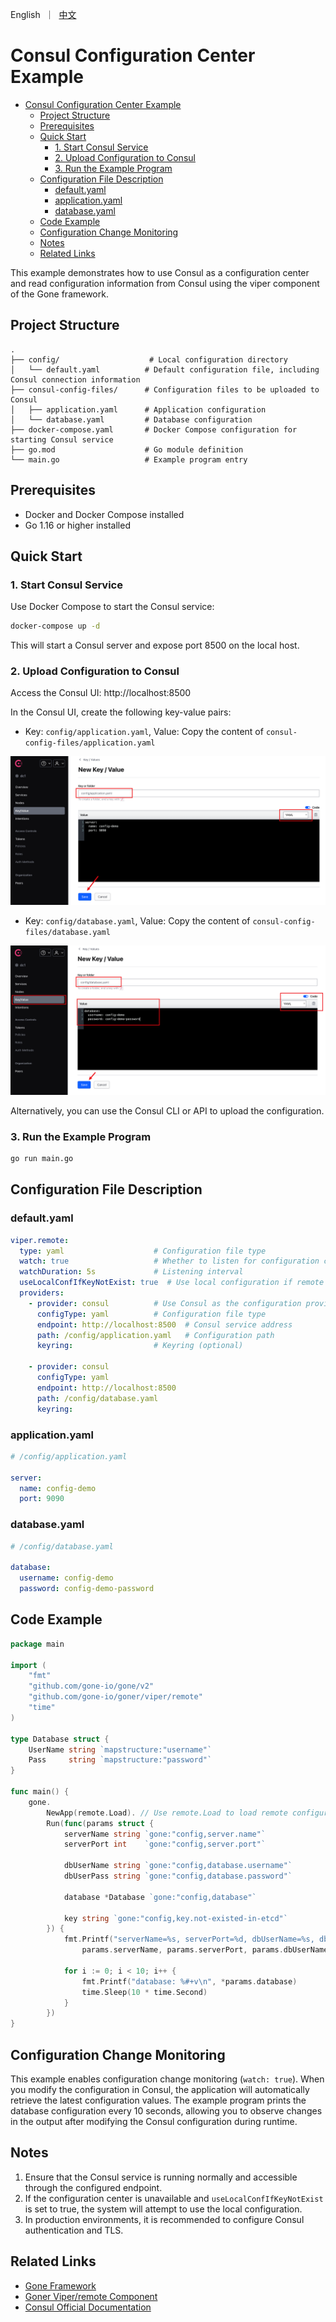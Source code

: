 [//]: # (desc: Consul Configuration Center Example)

<p align="left">
   English&nbsp ｜&nbsp <a href="README_CN.md">中文</a>
</p>

# Consul Configuration Center Example

- [Consul Configuration Center Example](#consul-configuration-center-example)
    - [Project Structure](#project-structure)
    - [Prerequisites](#prerequisites)
    - [Quick Start](#quick-start)
        - [1. Start Consul Service](#1-start-consul-service)
        - [2. Upload Configuration to Consul](#2-upload-configuration-to-consul)
        - [3. Run the Example Program](#3-run-the-example-program)
    - [Configuration File Description](#configuration-file-description)
        - [default.yaml](#defaultyaml)
        - [application.yaml](#applicationyaml)
        - [database.yaml](#databaseyaml)
    - [Code Example](#code-example)
    - [Configuration Change Monitoring](#configuration-change-monitoring)
    - [Notes](#notes)
    - [Related Links](#related-links)

This example demonstrates how to use Consul as a configuration center and read configuration information from Consul
using the viper component of the Gone framework.

## Project Structure

```
.
├── config/                    # Local configuration directory
│   └── default.yaml          # Default configuration file, including Consul connection information
├── consul-config-files/      # Configuration files to be uploaded to Consul
│   ├── application.yaml      # Application configuration
│   └── database.yaml         # Database configuration
├── docker-compose.yaml       # Docker Compose configuration for starting Consul service
├── go.mod                    # Go module definition
└── main.go                   # Example program entry
```

## Prerequisites

- Docker and Docker Compose installed
- Go 1.16 or higher installed

## Quick Start

### 1. Start Consul Service

Use Docker Compose to start the Consul service:

```bash
docker-compose up -d
```

This will start a Consul server and expose port 8500 on the local host.

### 2. Upload Configuration to Consul

Access the Consul UI: http://localhost:8500

In the Consul UI, create the following key-value pairs:

- Key: `config/application.yaml`, Value: Copy the content of `consul-config-files/application.yaml`

![create-application-yaml](.assets/create-application-yaml.png)

- Key: `config/database.yaml`, Value: Copy the content of `consul-config-files/database.yaml`

![create-database-yaml](.assets/create-database-yaml.png)

Alternatively, you can use the Consul CLI or API to upload the configuration.

### 3. Run the Example Program

```bash
go run main.go
```

## Configuration File Description

### default.yaml

```yaml
viper.remote:
  type: yaml                    # Configuration file type
  watch: true                   # Whether to listen for configuration changes
  watchDuration: 5s             # Listening interval
  useLocalConfIfKeyNotExist: true  # Use local configuration if remote key does not exist
  providers:
    - provider: consul          # Use Consul as the configuration provider
      configType: yaml          # Configuration file type
      endpoint: http://localhost:8500  # Consul service address
      path: /config/application.yaml   # Configuration path
      keyring:                  # Keyring (optional)

    - provider: consul
      configType: yaml
      endpoint: http://localhost:8500
      path: /config/database.yaml
      keyring:
```

### application.yaml

```yaml
# /config/application.yaml

server:
  name: config-demo
  port: 9090
```

### database.yaml

```yaml
# /config/database.yaml

database:
  username: config-demo
  password: config-demo-password
```

## Code Example

```go
package main

import (
	"fmt"
	"github.com/gone-io/gone/v2"
	"github.com/gone-io/goner/viper/remote"
	"time"
)

type Database struct {
	UserName string `mapstructure:"username"`
	Pass     string `mapstructure:"password"`
}

func main() {
	gone.
		NewApp(remote.Load). // Use remote.Load to load remote configuration
		Run(func(params struct {
			serverName string `gone:"config,server.name"`
			serverPort int    `gone:"config,server.port"`

			dbUserName string `gone:"config,database.username"`
			dbUserPass string `gone:"config,database.password"`

			database *Database `gone:"config,database"`

			key string `gone:"config,key.not-existed-in-etcd"`
		}) {
			fmt.Printf("serverName=%s, serverPort=%d, dbUserName=%s, dbUserPass=%s, key=%s\n",
				params.serverName, params.serverPort, params.dbUserName, params.dbUserPass, params.key)

			for i := 0; i < 10; i++ {
				fmt.Printf("database: %#+v\n", *params.database)
				time.Sleep(10 * time.Second)
			}
		})
}
```

## Configuration Change Monitoring

This example enables configuration change monitoring (`watch: true`). When you modify the configuration in Consul, the
application will automatically retrieve the latest configuration values. The example program prints the database
configuration every 10 seconds, allowing you to observe changes in the output after modifying the Consul configuration
during runtime.

## Notes

1. Ensure that the Consul service is running normally and accessible through the configured endpoint.
2. If the configuration center is unavailable and `useLocalConfIfKeyNotExist` is set to true, the system will attempt to
   use the local configuration.
3. In production environments, it is recommended to configure Consul authentication and TLS.

## Related Links

- [Gone Framework](https://github.com/gone-io/gone)
- [Goner Viper/remote Component](../../../../viper/remote)
- [Consul Official Documentation](https://www.consul.io/docs)
